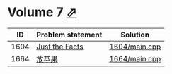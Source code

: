 # Volume 7 [⬀](http://poj.org/problemlist?volume=7)


| ID   | Problem statement                                | Solution                       |
|------|--------------------------------------------------|--------------------------------|
| 1604 | [Just the Facts](http://poj.org/problem?id=1604) | [1604/main.cpp](1604/main.cpp) |
| 1664 | [放苹果](http://poj.org/problem?id=1664)            | [1664/main.cpp](1664/main.cpp) |

